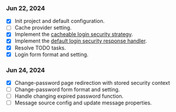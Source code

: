 ### Jun 22, 2024
- [x] Init project and default configuration.
- [ ] Cache provider setting.
- [x] Implement the [cacheable login security strategy](./src/main/java/org/example/springboot3oauth2security/CacheableLoginSecurityStrategy.java).
- [x] Implement the [default login security response handler](./src/main/java/org/example/springboot3oauth2security/DefaultLoginSecurityResponseHandler.java).
- [x] Resolve TODO tasks.
- [x] Login form format and setting.
### Jun 24, 2024
- [x] Change-password page redirection with stored security context
- [ ] Change-password form format and setting.
- [ ] Handle changing expired password function.
- [ ] Message source config and update message properties.
